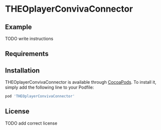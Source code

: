 # THEOplayerConvivaConnector

## Example

TODO write instructions

## Requirements

## Installation

THEOplayerConvivaConnector is available through [CocoaPods](https://cocoapods.org). To install
it, simply add the following line to your Podfile:

```ruby
pod 'THEOplayerConvivaConnector'
```

## License

TODO add correct license
